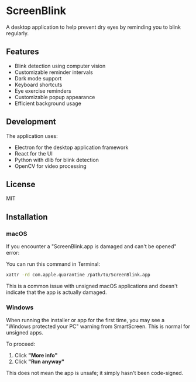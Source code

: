 # ScreenBlink

A desktop application to help prevent dry eyes by reminding you to blink regularly.

## Features

- Blink detection using computer vision
- Customizable reminder intervals
- Dark mode support
- Keyboard shortcuts
- Eye exercise reminders
- Customizable popup appearance
- Efficient background usage

## Development

The application uses:
- Electron for the desktop application framework
- React for the UI
- Python with dlib for blink detection
- OpenCV for video processing

## License

MIT

## Installation

### macOS
If you encounter a "ScreenBlink.app is damaged and can't be opened" error:

You can run this command in Terminal:
```bash
xattr -rd com.apple.quarantine /path/to/ScreenBlink.app
```

This is a common issue with unsigned macOS applications and doesn't indicate that the app is actually damaged.

### Windows
When running the installer or app for the first time, you may see a "Windows protected your PC" warning from SmartScreen. This is normal for unsigned apps.

To proceed:
1. Click **"More info"**
2. Click **"Run anyway"**

This does not mean the app is unsafe; it simply hasn't been code-signed.
